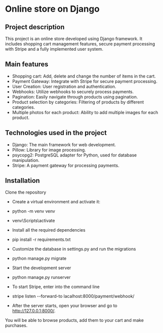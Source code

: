 # Online store on Django  
## Project description  
This project is an online store developed using Django framework. It includes shopping cart management features, secure payment processing with Stripe and a fully implemented user system.

## Main features  
* Shopping cart: Add, delete and change the number of items in the cart.  
* Payment Gateway: Integrate with Stripe for secure payment processing.  
* User Creation: User registration and authentication.  
* Webhooks: Utilize webhooks to securely process payments.  
* Pagination: Easily navigate through products using pagination.  
* Product selection by categories: Filtering of products by different categories.  
* Multiple photos for each product: Ability to add multiple images for each product.  
## Technologies used in the project  
* Django: The main framework for web development.  
* Pillow: Library for image processing.  
* psycopg2: PostgreSQL adapter for Python, used for database manipulation.  
* Stripe: A payment gateway for processing payments.
## Installation
Clone the repository

* Create a virtual environment and activate it:

* python -m venv venv

* venv\Scripts\activate

* Install all the required dependencies

* pip install -r requirements.txt

* Customize the database in settings.py and run the migrations

* python manage.py migrate

* Start the development server

* python manage.py runserver

* To start Stripe, enter into the command line

* stripe listen --forward-to lacalhost:8000/payment/webhook/

* After the server starts, open your browser and go to http://127.0.0.1:8000/.

You will be able to browse products, add them to your cart and make purchases.

